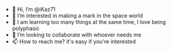 - 👋 Hi, I’m @iKaz71
- 👀 I’m interested in making a mark in the space world
- 🌱 I am learning too many things at the same time, I love being polyphasic
- 💞️ I’m looking to collaborate with whoever needs me
- 📫 How to reach me? it's easy if you're interested

<!---
iKaz71/iKaz71 is a ✨ special ✨ repository because its `README.md` (this file) appears on your GitHub profile.
You can click the Preview link to take a look at your changes.
--->

